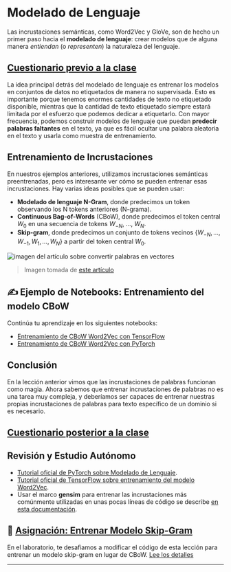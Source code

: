 <!--
CO_OP_TRANSLATOR_METADATA:
{
  "original_hash": "7ba20f54a5bfcd6521018cdfb17c7c57",
  "translation_date": "2025-09-23T12:13:04+00:00",
  "source_file": "lessons/5-NLP/15-LanguageModeling/README.md",
  "language_code": "es"
}
-->
# Modelado de Lenguaje

Las incrustaciones semánticas, como Word2Vec y GloVe, son de hecho un primer paso hacia el **modelado de lenguaje**: crear modelos que de alguna manera *entiendan* (o *representen*) la naturaleza del lenguaje.

## [Cuestionario previo a la clase](https://ff-quizzes.netlify.app/en/ai/quiz/29)

La idea principal detrás del modelado de lenguaje es entrenar los modelos en conjuntos de datos no etiquetados de manera no supervisada. Esto es importante porque tenemos enormes cantidades de texto no etiquetado disponible, mientras que la cantidad de texto etiquetado siempre estará limitada por el esfuerzo que podemos dedicar a etiquetarlo. Con mayor frecuencia, podemos construir modelos de lenguaje que puedan **predecir palabras faltantes** en el texto, ya que es fácil ocultar una palabra aleatoria en el texto y usarla como muestra de entrenamiento.

## Entrenamiento de Incrustaciones

En nuestros ejemplos anteriores, utilizamos incrustaciones semánticas preentrenadas, pero es interesante ver cómo se pueden entrenar esas incrustaciones. Hay varias ideas posibles que se pueden usar:

* **Modelado de lenguaje N-Gram**, donde predecimos un token observando los N tokens anteriores (N-grama).
* **Continuous Bag-of-Words** (CBoW), donde predecimos el token central $W_0$ en una secuencia de tokens $W_{-N}$, ..., $W_N$.
* **Skip-gram**, donde predecimos un conjunto de tokens vecinos {$W_{-N},\dots, W_{-1}, W_1,\dots, W_N$} a partir del token central $W_0$.

![imagen del artículo sobre convertir palabras en vectores](../../../../../translated_images/example-algorithms-for-converting-words-to-vectors.fbe9207a726922f6f0f5de66427e8a6eda63809356114e28fb1fa5f4a83ebda7.es.png)

> Imagen tomada de [este artículo](https://arxiv.org/pdf/1301.3781.pdf)

## ✍️ Ejemplo de Notebooks: Entrenamiento del modelo CBoW

Continúa tu aprendizaje en los siguientes notebooks:

* [Entrenamiento de CBoW Word2Vec con TensorFlow](CBoW-TF.ipynb)
* [Entrenamiento de CBoW Word2Vec con PyTorch](CBoW-PyTorch.ipynb)

## Conclusión

En la lección anterior vimos que las incrustaciones de palabras funcionan como magia. Ahora sabemos que entrenar incrustaciones de palabras no es una tarea muy compleja, y deberíamos ser capaces de entrenar nuestras propias incrustaciones de palabras para texto específico de un dominio si es necesario.

## [Cuestionario posterior a la clase](https://ff-quizzes.netlify.app/en/ai/quiz/30)

## Revisión y Estudio Autónomo

* [Tutorial oficial de PyTorch sobre Modelado de Lenguaje](https://pytorch.org/tutorials/beginner/nlp/word_embeddings_tutorial.html).
* [Tutorial oficial de TensorFlow sobre entrenamiento del modelo Word2Vec](https://www.TensorFlow.org/tutorials/text/word2vec).
* Usar el marco **gensim** para entrenar las incrustaciones más comúnmente utilizadas en unas pocas líneas de código se describe [en esta documentación](https://pytorch.org/tutorials/beginner/nlp/word_embeddings_tutorial.html).

## 🚀 [Asignación: Entrenar Modelo Skip-Gram](lab/README.md)

En el laboratorio, te desafiamos a modificar el código de esta lección para entrenar un modelo skip-gram en lugar de CBoW. [Lee los detalles](lab/README.md)

---

